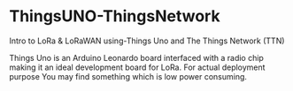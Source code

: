 # ThingsUNO-ThingsNetwork
Intro to LoRa & LoRaWAN using-Things Uno and The Things Network (TTN)


Things Uno is an Arduino Leonardo board interfaced with a radio chip making it an ideal development board for LoRa.
For actual deployment purpose You may find something which is low power consuming.

